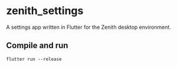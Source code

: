 # zenith_settings

A settings app written in Flutter for the Zenith desktop environment.

## Compile and run

```
flutter run --release
```
